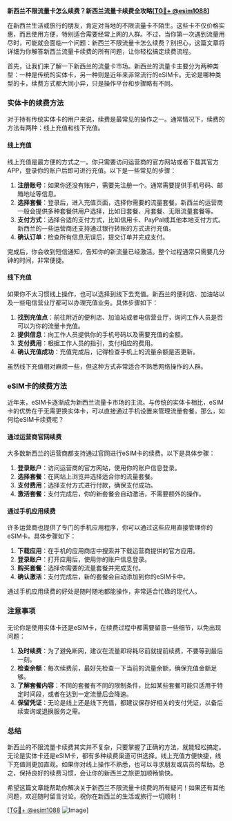 **新西兰不限流量卡怎么续费？新西兰流量卡续费全攻略[[TG💪+ @esim1088](https://t.me/s/esim1088)]**

在新西兰生活或旅行的朋友，肯定对当地的不限流量卡不陌生。这些卡不仅价格实惠，而且使用方便，特别适合需要经常上网的人群。不过，当你第一次遇到流量用尽时，可能就会面临一个问题：新西兰不限流量卡怎么续费？别担心，这篇文章将详细为你解答新西兰流量卡续费的所有问题，让你轻松搞定续费流程。

首先，让我们来了解一下新西兰的流量卡市场。新西兰的流量卡主要分为两种类型：一种是传统的实体卡，另一种则是近年来非常流行的eSIM卡。无论是哪种类型的卡，续费方式都大同小异，只是操作平台和步骤略有不同。

### 实体卡的续费方法

对于持有传统实体卡的用户来说，续费是最常见的操作之一。通常情况下，续费的方法有两种：线上充值和线下充值。

#### 线上充值

线上充值是最方便的方式之一。你只需要访问运营商的官方网站或者下载其官方APP，登录你的账户后即可进行充值。以下是一些常见的步骤：

1. **注册账号**：如果你还没有账户，需要先注册一个。通常需要提供手机号码、邮箱地址等信息。
2. **选择套餐**：登录后，进入充值页面，选择你需要的流量套餐。新西兰的运营商一般会提供多种套餐供用户选择，比如日套餐、月套餐、无限流量套餐等。
3. **支付方式**：选择合适的支付方式，比如信用卡、PayPal或其他本地支付方式。新西兰的一些运营商还支持通过银行转账的方式进行充值。
4. **确认订单**：检查所有信息无误后，提交订单并完成支付。

完成后，你会收到短信通知，告知你的新流量已经激活。整个过程通常只需要几分钟的时间，非常便捷。

#### 线下充值

如果你不太习惯线上操作，也可以选择到线下去充值。新西兰的便利店、加油站以及一些电信营业厅都可以办理充值业务。具体步骤如下：

1. **找到充值点**：前往附近的便利店、加油站或者电信营业厅，询问工作人员是否可以为你的流量卡充值。
2. **提供信息**：向工作人员提供你的手机号码以及需要充值的金额。
3. **支付费用**：根据工作人员的指引，支付相应的费用。
4. **确认充值成功**：充值完成后，记得检查手机上的流量余额是否更新。

虽然线下充值相对麻烦一些，但这种方式非常适合不熟悉网络操作的人群。

### eSIM卡的续费方法

近年来，eSIM卡逐渐成为新西兰流量卡市场的主流。与传统的实体卡相比，eSIM卡的优势在于无需更换实体卡，可以直接通过手机设置来管理流量套餐。那么，如何给eSIM卡续费呢？

#### 通过运营商官网续费

大多数新西兰的运营商都支持通过官网进行eSIM卡的续费。以下是具体步骤：

1. **登录账户**：访问运营商的官方网站，使用你的账户信息登录。
2. **选择套餐**：在网站上浏览并选择适合你的流量套餐。
3. **支付费用**：选择支付方式进行付款，确保支付成功。
4. **激活套餐**：支付完成后，你的新套餐会自动激活，不需要额外的操作。

#### 通过手机应用续费

许多运营商也提供了专门的手机应用程序，你可以通过这些应用直接管理你的eSIM卡。具体步骤如下：

1. **下载应用**：在手机的应用商店中搜索并下载运营商提供的官方应用。
2. **登录账户**：打开应用后，使用你的账户信息登录。
3. **购买套餐**：选择你需要的流量套餐并完成支付。
4. **确认激活**：支付完成后，新的套餐会自动添加到你的eSIM卡中。

通过手机应用续费的好处是随时随地都能操作，非常适合忙碌的现代人。

### 注意事项

无论你是使用实体卡还是eSIM卡，在续费过程中都需要留意一些细节，以免出现问题：

1. **及时续费**：为了避免断网，建议在流量即将耗尽前就提前续费，不要等到最后一刻。
2. **检查余额**：每次续费前，最好先检查一下当前的流量余额，确保充值金额足够。
3. **了解套餐内容**：不同的套餐有不同的限制条件，比如某些套餐可能只适用于特定时间段，或者在达到一定流量后会降速。
4. **保留凭证**：无论是线上还是线下充值，都建议保存好相关的支付凭证，以备后续查询或退换服务之需。

### 总结

新西兰的不限流量卡续费其实并不复杂，只要掌握了正确的方法，就能轻松搞定。无论是实体卡还是eSIM卡，都有多种续费渠道可供选择。线上充值方便快捷，线下充值则更加直观。如果你对线上操作不熟悉，也可以寻求朋友或店员的帮助。总之，保持良好的续费习惯，会让你的新西兰之旅更加顺畅愉快。

希望这篇文章能帮助你解决关于新西兰不限流量卡续费的所有疑问！如果还有其他问题，欢迎随时留言讨论。祝你在新西兰的生活或旅行一切顺利！

[[TG💪+ @esim1088](https://t.me/s/esim1088) ![Image](https://i.postimg.cc/4NQfJmqS/Snipaste-2025-05-13-00-14-12.png)]